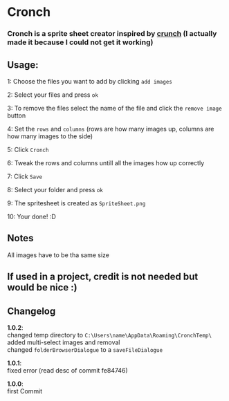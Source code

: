 # Cronch

### Cronch is a sprite sheet creator inspired by [crunch](https://github.com/ChevyRay/crunch) (I actually made it because I could not get it working)

## Usage:

1: Choose the files you want to add by clicking `add images`

2: Select your files and press `ok`

3: To remove the files select the name of the file and click the `remove image` button

4: Set the `rows` and `columns` (rows are how many images up, columns are how many images to the side)

5: Click `Cronch`

6: Tweak the rows and columns untill all the images how up correctly

7: Click `Save`

8: Select your folder and press `ok`

9: The spritesheet is created as `SpriteSheet.png`

10: Your done! :D

## Notes

All images have to be tha same size

## If used in a project, credit is not needed but would be nice :)

## Changelog

**1.0.2**: <br>
changed temp directory to `C:\Users\name\AppData\Roaming\CronchTemp\`<br>
added multi-select images and removal<br>
changed `folderBrowserDialogue` to a `saveFileDialogue`

**1.0.1**:<br>
fixed error (read desc of commit fe84746)

**1.0.0**:<br>
first Commit
